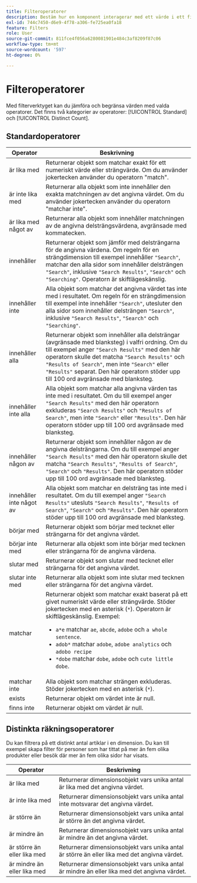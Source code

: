 ```yaml
---
title: Filteroperatorer
description: Bestäm hur en komponent interagerar med ett värde i ett filter.
exl-id: 744c7450-d6e9-4f78-a306-fe725ea0fa18
feature: Filters
role: User
source-git-commit: 811fce4f056a6280081901e484c3af8209f87c06
workflow-type: tm+mt
source-wordcount: '597'
ht-degree: 0%

---
```


# Filteroperatorer

Med filterverktyget kan du jämföra och begränsa värden med valda operatorer. Det finns två kategorier av operatorer: [!UICONTROL Standard] och [!UICONTROL Distinct Count].

## Standardoperatorer

| Operator | Beskrivning |
| --- | --- |
| är lika med | Returnerar objekt som matchar exakt för ett numeriskt värde eller strängvärde. Om du använder jokertecken använder du operatorn &quot;match&quot;. |
| är inte lika med | Returnerar alla objekt som inte innehåller den exakta matchningen av det angivna värdet.  Om du använder jokertecken använder du operatorn &quot;matchar inte&quot;. |
| är lika med något av | Returnerar alla objekt som innehåller matchningen av de angivna delsträngsvärdena, avgränsade med kommatecken. |
| innehåller | Returnerar objekt som jämför med delsträngarna för de angivna värdena. Om regeln för en strängdimension till exempel innehåller `"Search"`, matchar den alla sidor som innehåller delsträngen `"Search"`, inklusive `"Search Results"`, `"Search"` och `"Searching"`. Operatorn är skiftlägeskänslig. |
| innehåller inte | Alla objekt som matchar det angivna värdet tas inte med i resultatet. Om regeln för en strängdimension till exempel inte innehåller `"Search"`, utesluter den alla sidor som innehåller delsträngen `"Search"`, inklusive `"Search Results"`, `"Search"` och `"Searching"`. |
| innehåller alla | Returnerar objekt som innehåller alla delsträngar (avgränsade med blanksteg) i valfri ordning. Om du till exempel anger `"Search Results"` med den här operatorn skulle det matcha `"Search Results"` och `"Results of Search"`, men inte `"Search"` eller `"Results"` separat. Den här operatorn stöder upp till 100 ord avgränsade med blanksteg. |
| innehåller inte alla | Alla objekt som matchar alla angivna värden tas inte med i resultatet. Om du till exempel anger `"Search Results"` med den här operatorn exkluderas `"Search Results"` och `"Results of Search"`, men inte `"Search"` eller `"Results"`. Den här operatorn stöder upp till 100 ord avgränsade med blanksteg. |
| innehåller någon av | Returnerar objekt som innehåller någon av de angivna delsträngarna. Om du till exempel anger `"Search Results"` med den här operatorn skulle det matcha `"Search Results"`, `"Results of Search"`, `"Search"` och `"Results"`. Den här operatorn stöder upp till 100 ord avgränsade med blanksteg. |
| innehåller inte något av | Alla objekt som matchar en delsträng tas inte med i resultatet. Om du till exempel anger `"Search Results"` utesluts `"Search Results"`, `"Results of Search"`, `"Search"` och `"Results"`. Den här operatorn stöder upp till 100 ord avgränsade med blanksteg. |
| börjar med | Returnerar objekt som börjar med tecknet eller strängarna för det angivna värdet. |
| börjar inte med | Returnerar alla objekt som inte börjar med tecknen eller strängarna för de angivna värdena. |
| slutar med | Returnerar objekt som slutar med tecknet eller strängarna för det angivna värdet. |
| slutar inte med | Returnerar alla objekt som inte slutar med tecknen eller strängarna för det angivna värdet. |
| matchar | Returnerar objekt som matchar exakt baserat på ett givet numeriskt värde eller strängvärde. Stöder jokertecken med en asterisk (`*`). Operatorn är skiftlägeskänslig. Exempel:<ul><li>`a*e` matchar `ae`, `abcde`, `adobe` och `a whole sentence`.</li><li>`adob*` matchar `adobe`, `adobe analytics` och `adobo recipe`</li><li>`*dobe` matchar `dobe`, `adobe` och `cute little dobe`.</li></ul> |
| matchar inte | Alla objekt som matchar strängen exkluderas. Stöder jokertecken med en asterisk (`*`). |
| exists | Returnerar objekt om värdet inte är null. |
| finns inte | Returnerar objekt om värdet är null. |

## Distinkta räkningsoperatorer

Du kan filtrera på ett distinkt antal artiklar i en dimension. Du kan till exempel skapa filter för personer som har tittat på mer än fem olika produkter eller besök där mer än fem olika sidor har visats.

| Operator | Beskrivning |
| --- | --- |
| är lika med | Returnerar dimensionsobjekt vars unika antal är lika med det angivna värdet. |
| är inte lika med | Returnerar dimensionsobjekt vars unika antal inte motsvarar det angivna värdet. |
| är större än | Returnerar dimensionsobjekt vars unika antal är större än det angivna värdet. |
| är mindre än | Returnerar dimensionsobjekt vars unika antal är mindre än det angivna värdet. |
| är större än eller lika med | Returnerar dimensionsobjekt vars unika antal är större än eller lika med det angivna värdet. |
| är mindre än eller lika med | Returnerar dimensionsobjekt vars unika antal är mindre än eller lika med det angivna värdet. |
